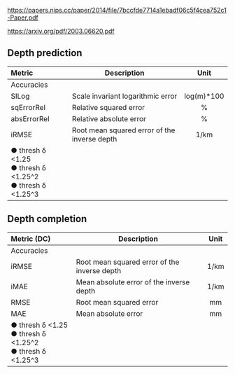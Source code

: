 
https://papers.nips.cc/paper/2014/file/7bccfde7714a1ebadf06c5f4cea752c1-Paper.pdf 

https://arxiv.org/pdf/2003.06620.pdf

## Depth prediction

| Metric | Description | Unit |
| :-- | -- | :--: |
| Accuracies | | |
| SILog | Scale invariant logarithmic error | log(m)*100 |
| sqErrorRel | Relative squared error | % |
| absErrorRel | Relative absolute error | % |
| iRMSE | Root mean squared error of the inverse depth | 1/km |
| ● thresh δ <1.25 </br> ● thresh δ <1.25^2 </br> ● thresh δ <1.25^3 |  |


## Depth completion

| Metric (DC) | Description | Unit |
| :-- | -- | :--: |
| Accuracies | | |
| iRMSE |  Root mean squared error of the inverse depth | 1/km |
| iMAE | Mean absolute error of the inverse depth | 1/km |
| RMSE | Root mean squared error | mm |
| MAE | Mean absolute error | mm |
| ● thresh δ <1.25 </br> ● thresh δ <1.25^2 </br> ● thresh δ <1.25^3 |  |